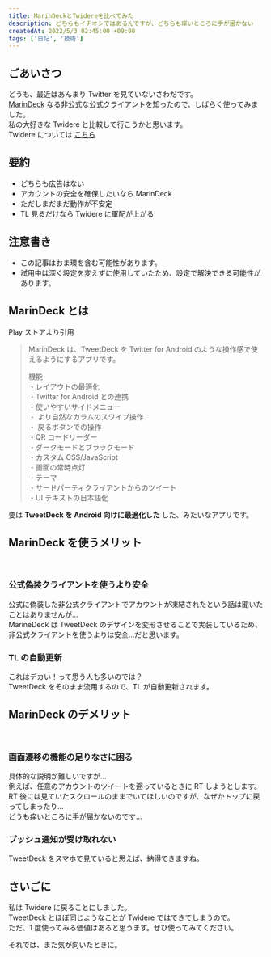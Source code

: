 ```yaml
---
title: MarinDeckとTwidereを比べてみた
description: どちらもイチオシではあるんですが、どちらも痒いところに手が届かない
createdAt: 2022/5/3 02:45:00 +09:00
tags: ['日記', '技術']
---
```


## ごあいさつ

どうも、最近はあんまり Twitter を見ていないさわだです。  
[MarinDeck](https://play.google.com/store/apps/details?id=online.hisubway.marindeck&hl=ja&gl=US) なる非公式な公式クライアントを知ったので、しばらく使ってみました。  
私の大好きな Twidere と比較して行こうかと思います。  
Twidere については [こちら](twidere)

## 要約

-   どちらも広告はない
-   アカウントの安全を確保したいなら MarinDeck
-   ただしまだまだ動作が不安定
-   TL 見るだけなら Twidere に軍配が上がる

## 注意書き

-   この記事はおま環を含む可能性があります。
-   試用中は深く設定を変えずに使用していたため、設定で解決できる可能性があります。

## MarinDeck とは

Play ストアより引用

> MarinDeck は、TweetDeck を Twitter for Android のような操作感で使えるようにするアプリです。
>
> 機能  
> ・レイアウトの最適化  
> ・Twitter for Android との連携  
> ・使いやすいサイドメニュー  
> ・ より自然なカラムのスワイプ操作  
> ・ 戻るボタンでの操作  
> ・QR コードリーダー  
> ・ダークモードとブラックモード  
> ・カスタム CSS/JavaScript  
> ・画面の常時点灯  
> ・テーマ  
> ・サードパーティクライアントからのツイート  
> ・UI テキストの日本語化

要は **TweetDeck を Android 向けに最適化した** した、みたいなアプリです。

## MarinDeck を使うメリット

<br>

### 公式偽装クライアントを使うより安全

公式に偽装した非公式クライアントでアカウントが凍結されたという話は聞いたことはありませんが…  
MarineDeck は TweetDeck のデザインを変形させることで実装しているため、非公式クライアントを使うよりは安全…だと思います。

### TL の自動更新

これはデカい！って思う人も多いのでは？  
TweetDeck をそのまま流用するので、TL が自動更新されます。

## MarinDeck のデメリット

<br>

### 画面遷移の機能の足りなさに困る

具体的な説明が難しいですが…  
例えば、任意のアカウントのツイートを遡っているときに RT しようとします。  
RT 後には見ていたスクロールのままでいてほしいのですが、なぜかトップに戻ってしまったり…  
どうも痒いところに手が届かないのです…

### プッシュ通知が受け取れない

TweetDeck をスマホで見ていると思えば、納得できますね。

## さいごに

私は Twidere に戻ることにしました。  
TweetDeck とほぼ同じようなことが Twidere ではできてしまうので。  
ただ、1 度使ってみる価値はあると思うます。ぜひ使ってみてください。

それでは、また気が向いたときに。
